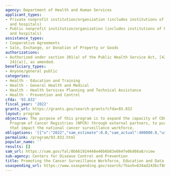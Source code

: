 ```yaml
---
agency: Department of Health and Human Services
applicant_types:
- Private nonprofit institution/organization (includes institutions of higher education
  and hospitals)
- Public nonprofit institution/organization (includes institutions of higher education
  and hospitals)
assistance_types:
- Cooperative Agreements
- Sale, Exchange, or Donation of Property or Goods
authorizations:
- Authorized under section 301(a) of the Public Health Service Act, [42 U.S.C. section
  241(a)], as amended.
beneficiary_types:
- Anyone/general public
categories:
- Health - Education and Training
- Health - General Health and Medical
- Health - Health Services Planning and Technical Assistance
- Health - Prevention and Control
cfda: '93.832'
fiscal_year: '2022'
grants_url: https://grants.gov/search-grants?cfda=93.832
layout: program
objective: The purpose of this program is to expand the capacity of CDC-funded National
  Program of Cancer Registries (NPCR) through external partners, to pursue activities
  that impact the national cancer surveillance workforce.
obligations: '[{"x":"2022","sam_estimate":0.0,"sam_actual":400000.0,"usa_spending_actual":400000.0},{"x":"2023","sam_estimate":425000.0,"sam_actual":0.0,"usa_spending_actual":425000.0},{"x":"2024","sam_estimate":425000.0,"sam_actual":0.0,"usa_spending_actual":450000.0}]'
permalink: /program/93.832.html
popular_name: ''
results: []
sam_url: https://sam.gov/fal/8b661924448e46b6b83e664fe06d66a8/view
sub-agency: Centers for Disease Control and Prevention
title: Promoting the Cancer Surveillance Workforce, Education and Data Use
usaspending_url: https://www.usaspending.gov/search/?hash=634ad243bcf8821c84567f8c502073f8
---
```

